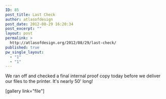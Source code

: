 ```yaml
---
ID: 85
post_title: Last Check
author: atlasofdesign
post_date: 2012-08-29 16:20:34
post_excerpt: ""
layout: post
permalink: >
  http://atlasofdesign.org/2012/08/29/last-check/
published: true
pw_single_layout:
  - "1"
  - "1"
---
```

We ran off and checked a final internal proof copy today before we deliver our files to the printer. It's nearly 50' long!

[gallery link="file"]